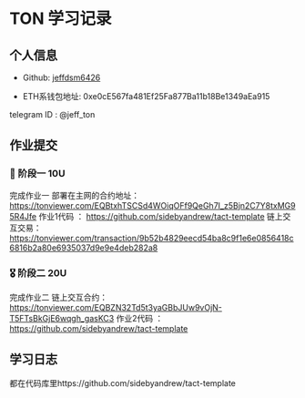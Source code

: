 
# TON 学习记录

## 个人信息

* Github: [jeffdsm6426](https://github.com/jeffdsm6426)


* ETH系钱包地址: 0xe0cE567fa481Ef25Fa877Ba11b18Be1349aEa915

telegram ID : @jeff_ton

## 作业提交

### 🏅 阶段一 10U

完成作业一
部署在主网的合约地址：https://tonviewer.com/EQBtxhTSCSd4WOiqOFf9QeGh7I_z5Bjn2C7Y8txMG95R4Jfe
作业1代码 ： https://github.com/sidebyandrew/tact-template
链上交互交易：https://tonviewer.com/transaction/9b52b4829eecd54ba8c9f1e6e0856418c6816b2a80e6935037d9e9e4deb282a8


### 🎖 阶段二 20U

完成作业二
链上交互合约：https://tonviewer.com/EQBZN32Td5t3yaGBbJUw9vOjN-T5FTsBkGjE6wqgh_gasKC3
作业2代码 ： https://github.com/sidebyandrew/tact-template


## 学习日志

都在代码库里https://github.com/sidebyandrew/tact-template
